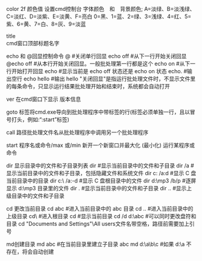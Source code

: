 color 2f 
颜色值 设置cmd控制台 字体颜色　和　背景颜色;
A=淡绿、B=淡浅绿、C=淡红、D=淡紫、E=淡黄、F=亮白
0=黑、1=蓝、2=绿、3=浅绿、4=红、5=紫、6=黄、7=白、8=灰、9=淡蓝

title  
cmd窗口顶部标题名字

echo 和 @回显控制命令
@                       #关闭单行回显
echo off             #从下一行开始关闭回显
@echo off         #从本行开始关闭回显。一般批处理第一行都是这个
echo on            #从下一行开始打开回显
echo                 #显示当前是 echo off 状态还是 echo on 状态
echo.                #输出空行
echo hello        #输出  hello
"关闭回显"是指运行批处理文件时，不显示文件里的每条命令，只显示运行结果批处理开始和结束时，系统都会自动打开

ver 
在cmd窗口下显示  版本信息

goto
标签将cmd.exe导向到批处理程序中带标签的行(标签必须单独一行，且以冒号打头，例如:“:start”标签)

call
路径批处理文件名从批处理程序中调用另一个批处理程序

start
程序名或命令/max 或/min 新开一个新窗口并最大化 (最小化) 运行某程序或命令

dir
显示目录中的文件和子目录列表
dir                 #显示当前目录中的文件和子目录
dir /a              #显示当前目录中的文件和子目录，包括隐藏文件和系统文件
dir c: /a:d         #显示 C 盘当前目录中的目录
dir c:\ /a:-d       #显示 C 盘根目录中的文件
dir d:\mp3 /b/p     #逐屏显示 d:\mp3 目录里的文件
dir .               #显示当前目录中的文件和子目录
dir ..              #显示上级目录中的文件和子目录

cd
更改当前目录
cd abc              #进入当前目录中的 abc 目录
cd ..                  #进入当前目录中的上级目录
cd\                   #进入根目录
cd                    #显示当前目录
cd /d d:\abc    #可以同时更改盘符和目录
cd "Documents and Settings"\All users文件名带空格，路径前需要加上引号

md创建目录
md abc              #在当前目录里建立子目录 abc
md d:\a\b\c         #如果 d:\a 不存在，将会自动创建